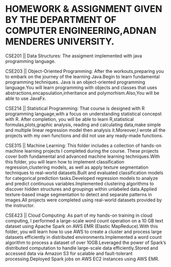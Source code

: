 # HOMEWORK & ASSIGNMENT GIVEN BY THE DEPARTMENT OF COMPUTER ENGINEERING,ADNAN MENDERES UNIVERSITY.

CSE201 || Data Structures: The assigment implemented with java programming language.

CSE203 || Object-Oriented Programming: After the workouts,preparing you to embark on the journey of the learning Java.Begin to learn fundamental  programming techniques. Java is an object-oriented programming language.You will learn programming with objects and classes that uses abstractions,encapsulation,inheritance and polymorhism.Also,You will be able to use JavaFx.

CSE214 || Statistical Programming: That course is designed with R programming language,with a focus on understanding statistical concepst with R. After completion, you will be able to learn R,statistical formulas,plots,graphic analysis, reading and calculating data,make simple and multiple linear regression model  then analysis it.Moreover,I wrote all the projects with my own functions and did not use any ready-made functions.

CSE315 || Machine Learning: This folder includes a collection of hands-on machine learning projects I completed during the course. These projects cover both fundamental and advanced machine learning techniques.With this folder, you will learn how to implement classification  regression,clustering models, as well as apply texture segmentation techniques to real-world datasets.Built and evaluated classification models for categorical prediction tasks.Developed regression models to analyze and predict continuous variables.Implemented clustering algorithms to discover hidden structures and groupings within unlabeled data.Applied texture-based image segmentation to detect and separate patterns in images.All projects were completed using real-world datasets provided by the instructor.

CSE423 || Cloud Computing: As part of my hands-on training in cloud computing, I performed a large-scale word count operation on a 10 GB text dataset using Apache Spark on AWS EMR (Elastic MapReduce).With this folder, you will learn how to use AWS to create a cluster and process large datasets efficiently in distributed environments.Implemented a word count algorithm to process a dataset of over 10GB.Leveraged the power of Spark’s distributed computation to handle large-scale data efficiently.Stored and accessed data via Amazon S3 for scalable and fault-tolerant processing.Deployed Spark jobs on AWS EC2 instances using AWS EMR.
